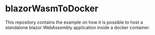 # blazorWasmToDocker
This repository contains the example on how it is possible to host a standalone blazor WebAssembly application  inside a docker container.
